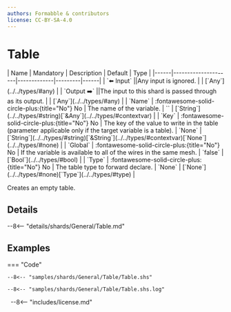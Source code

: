 ```yaml
---
authors: Formabble & contributors
license: CC-BY-SA-4.0
---
```



# Table

<div class="sh-parameters" markdown="1">
| Name | Mandatory | Description | Default | Type |
|------|---------------------|-------------|---------|------|
| `⬅️ Input` ||Any input is ignored. | | [`Any`](../../types/#any) |
| `Output ➡️` ||The input to this shard is passed through as its output. | | [`Any`](../../types/#any) |
| `Name` | :fontawesome-solid-circle-plus:{title="No"} No  | The name of the variable. | `` | [`String`](../../types/#string)[`&Any`](../../types/#contextvar) |
| `Key` | :fontawesome-solid-circle-plus:{title="No"} No  | The key of the value to write in the table (parameter applicable only if the target variable is a table). | `None` | [`String`](../../types/#string)[`&String`](../../types/#contextvar)[`None`](../../types/#none) |
| `Global` | :fontawesome-solid-circle-plus:{title="No"} No  | If the variable is available to all of the wires in the same mesh. | `false` | [`Bool`](../../types/#bool) |
| `Type` | :fontawesome-solid-circle-plus:{title="No"} No  | The table type to forward declare. | `None` | [`None`](../../types/#none)[`Type`](../../types/#type) |

</div>

Creates an empty table.

## Details

--8<-- "details/shards/General/Table.md"


## Examples

=== "Code"

  ```x86asm linenums="1"
  --8<-- "samples/shards/General/Table/Table.shs"
  ```

  ```
  --8<-- "samples/shards/General/Table/Table.shs.log"
  ```
&nbsp;
--8<-- "includes/license.md"

